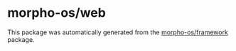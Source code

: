 # morpho-os/web

This package was automatically generated from the [morpho-os/framework](https://github.com/morpho-os/framework) package.